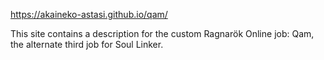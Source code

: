 https://akaineko-astasi.github.io/qam/

This site contains a description for the custom Ragnarök Online job: Qam, the alternate third job for Soul Linker.

